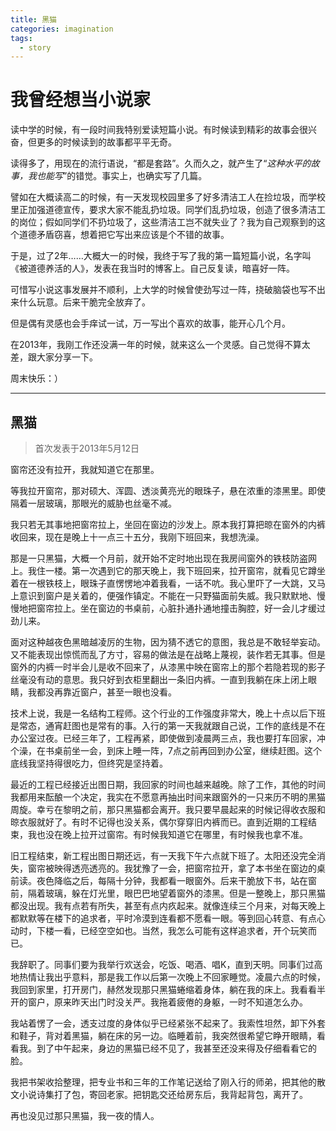 ```yaml
---
title: 黑猫
categories: imagination
tags:
  - story
---
```


# 我曾经想当小说家

读中学的时候，有一段时间我特别爱读短篇小说。有时候读到精彩的故事会很兴奋，但更多的时候读到的故事都平平无奇。

读得多了，用现在的流行语说，“都是套路”。久而久之，就产生了“*这种水平的故事，我也能写*”的错觉。事实上，也确实写了几篇。

譬如在大概读高二的时候，有一天发现校园里多了好多清洁工人在捡垃圾，而学校里正加强道德宣传，要求大家不能乱扔垃圾。同学们乱扔垃圾，创造了很多清洁工的岗位；假如同学们不扔垃圾了，这些清洁工岂不就失业了？我为自己观察到的这个道德矛盾窃喜，想着把它写出来应该是个不错的故事。

于是，过了2年……大概大一的时候，我终于写了我的第一篇短篇小说，名字叫《被道德养活的人》，发表在我当时的博客上。自己反复读，暗喜好一阵。

可惜写小说这事发展并不顺利，上大学的时候曾使劲写过一阵，挠破脑袋也写不出来什么玩意。后来干脆完全放弃了。

但是偶有灵感也会手痒试一试，万一写出个喜欢的故事，能开心几个月。

在2013年，我刚工作还没满一年的时候，就来这么一个灵感。自己觉得不算太差，跟大家分享一下。

周末快乐：）

----



## 黑猫

> 首次发表于2013年5月12日



窗帘还没有拉开，我就知道它在那里。

等我拉开窗帘，那对硕大、浑圆、透淡黄亮光的眼珠子，悬在浓重的漆黑里。即使隔着一层玻璃，那眼光的威胁也丝毫不减。

我只若无其事地把窗帘拉上，坐回在窗边的沙发上。原本我打算把晾在窗外的内裤收回来，现在是晚上十一点三十五分，我刚下班回来，我想洗澡。

那是一只黑猫，大概一个月前，就开始不定时地出现在我房间窗外的铁枝防盗网上。我住一楼。第一次遇到它的那天晚上，我下班回来，拉开窗帘，就看见它蹲坐着在一根铁枝上，眼珠子直愣愣地冲着我看，一话不吭。我心里吓了一大跳，又马上意识到窗户是关着的，便强作镇定。不能在一只野猫面前失威。我只默默地、慢慢地把窗帘拉上。坐在窗边的书桌前，心脏扑通扑通地撞击胸腔，好一会儿才缓过劲儿来。

面对这种越夜色黑暗越凌厉的生物，因为猜不透它的意图，我总是不敢轻举妄动。又不能表现出惊慌而乱了方寸，容易的做法是在战略上蔑视，装作若无其事。但是窗外的内裤一时半会儿是收不回来了，从漆黑中映在窗帘上的那个若隐若现的影子丝毫没有动的意思。我只好到衣柜里翻出一条旧内裤。一直到我躺在床上闭上眼睛，我都没再靠近窗户，甚至一眼也没看。

技术上说，我是一名结构工程师。这个行业的工作强度非常大，晚上十点以后下班是常态，通宵赶图也是常有的事。入行的第一天我就跟自己说，工作的底线是不在办公室过夜。已经三年了，工程再紧，即使做到凌晨两三点，我也要打车回家，冲个澡，在书桌前坐一会，到床上睡一阵，7点之前再回到办公室，继续赶图。这个底线我坚持得很吃力，但终究是坚持着。

最近的工程已经接近出图日期，我回家的时间也越来越晚。除了工作，其他的时间我都用来酝酿一个决定，我实在不愿意再抽出时间来跟窗外的一只来历不明的黑猫周旋。幸亏在黎明之前，那只黑猫都会离开。我只要早晨起来的时候记得收衣服和晾衣服就好了。有时不记得也没关系，偶尔穿穿旧内裤而已。直到近期的工程结束，我也没在晚上拉开过窗帘。有时候我知道它在哪里，有时候我也拿不准。

旧工程结束，新工程出图日期还远，有一天我下午六点就下班了。太阳还没完全消失，窗帘被映得透亮透亮的。我犹豫了一会，把窗帘拉开，拿了本书坐在窗边的桌前读。夜色降临之后，每隔十分钟，我都看一眼窗外。后来干脆放下书，站在窗前，隔着玻璃，躲在灯光里，眼巴巴地望着窗外的漆黑。但是一整晚上，那只黑猫都没出现。我有点若有所失，甚至有点内疚起来。就像连续三个月来，对每天晚上都默默等在楼下的追求者，平时冷漠到连看都不愿看一眼。等到回心转意、有点心动时，下楼一看，已经空空如也。当然，我怎么可能有这样追求者，开个玩笑而已。

我辞职了。同事们要为我举行欢送会，吃饭、喝酒、唱K，直到天明。同事们过高地热情让我出乎意料，那是我工作以后第一次晚上不回家睡觉。凌晨六点的时候，我回到家里，打开房门，赫然发现那只黑猫蜷缩着身体，躺在我的床上。我看看半开的窗户，原来昨天出门时没关严。我拖着疲倦的身躯，一时不知道怎么办。

我站着愣了一会，透支过度的身体似乎已经紧张不起来了。我索性坦然，卸下外套和鞋子，背对着黑猫，躺在床的另一边。临睡着前，我突然很希望它睁开眼睛，看看我。到了中午起来，身边的黑猫已经不见了，我甚至还没来得及仔细看看它的脸。

我把书架收拾整理，把专业书和三年的工作笔记送给了刚入行的师弟，把其他的散文小说诗集打了包，寄回老家。把钥匙交还给房东后，我背起背包，离开了。

再也没见过那只黑猫，我一夜的情人。
